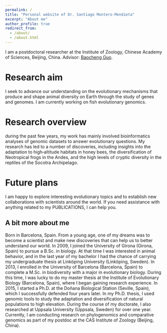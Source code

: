 ```yaml
---
permalink: /
title: "Personal website of Dr. Santiago Montero-Mendieta"
excerpt: "About me"
author_profile: true
redirect_from: 
  - /about/
  - /about.html
---
```


I am a postdoctoral researcher at the Institute of Zoology, Chinese Academy of Sciences, Beijing, China. Advisor: [Baocheng Guo](https://scholar.google.com/citations?user=Dxsg5HoAAAAJ&hl=en).

Research aim
======
I seek to advance our understanding on the evolutionary mechanisms that produce and shape animal diversity on Earth through the study of genes and genomes. I am currently working on fish evolutionary genomics.  

Research overview
======
during the past few years, my work has mainly involved bioinformatics analyses of genomic datasets to answer evolutionary questions. My research has led to a number of discoveries, including insights into the adaptation to high‐altitude habitats in honey bees, the diversification of Neotropical frogs in the Andes﻿​, and the high levels of cryptic diversity in the reptiles of the Socotra Archipelago.

Future plans
======
I am happy to explore interesting evolutionary topics and to establish new collaborations with scientists around the world. If you need assistance with anything related to my PUBLICATIONS, I can help you. 

A bit more about me
------
Born in Barcelona, Spain. From a young age, one of my dreams was to become a scientist and make new discoveries that can help us to better understand our world. In 2009, I joined the University of Girona (Girona, Spain) to pursue a B.Sc. in biology. At that time I was interested in animal behavior, and in the last year of my bachelor I had the chance of carrying my undergraduate thesis at Linköping University (Linköping, Sweden). In 2013, I enrolled in the University of Barcelona (Barcelona, Spain) to complete a M.Sc. in biodiversity with a major in evolutionary biology. During this time, I was lucky to do my master thesis at the Institute of Evolutionary Biology (Barcelona, Spain), where I began gaining research experience. In 2015, I started a Ph.D. at the Doñana Biological Station (Seville, Spain), which I successfully defended four years later. In my Ph.D. thesis, I used genomic tools to study the adaptation and diversification of natural populations to high elevation. During the course of my doctorate, I also researched at Uppsala University (Uppsala, Sweden) for over one year. Currently, I am conducting research on phylogenomics and comparative genomics as part of my postdoc at the CAS Institute of Zoology (Beijing, China).
